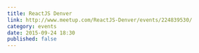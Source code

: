 ```yaml
---
title: ReactJS Denver
link: http://www.meetup.com/ReactJS-Denver/events/224839530/
category: events
date: 2015-09-24 18:30
published: false
---
```

